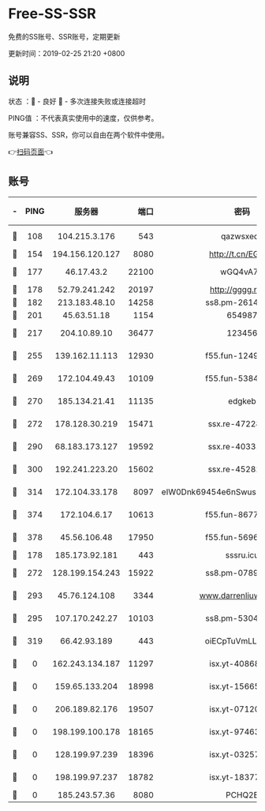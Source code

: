 # Free-SS-SSR

免费的SS账号、SSR账号，定期更新

更新时间：2019-02-25 21:20 +0800

## 说明

状态     ：🙂 - 良好 🙁 - 多次连接失败或连接超时

PING值   ：不代表真实使用中的速度，仅供参考。

账号兼容SS、SSR，你可以自由在两个软件中使用。

👉[扫码页面](https://liesauer.github.io/free-ss-ssr.github.io/)👈

## 账号

|-|PING|服务器|端口|密码|加密方式|区域|
|:----:|:----:|:-----:|-----:|:----:|:----:|:----:|
|🙂|108|104.215.3.176|543|qazwsxedc|aes-256-gcm|JP|
|🙂|154|194.156.120.127|8080|http://t.cn/EGJIyrl|rc4-md5|RU|
|🙂|177|46.17.43.2|22100|wGQ4vA7D|aes-256-gcm|RU|
|🙂|178|52.79.241.242|20197|http://gggg.rocks|chacha20|KR|
|🙂|182|213.183.48.10|14258|ss8.pm-26148872|rc4-md5|RU|
|🙂|201|45.63.51.18|1154|654987|chacha20|US|
|🙂|217|204.10.89.10|36477|123456|aes-256-cfb|US|
|🙂|255|139.162.11.113|12930|f55.fun-12490271|aes-256-cfb|SG|
|🙂|269|172.104.49.43|10109|f55.fun-53847756|aes-256-cfb|SG|
|🙂|270|185.134.21.41|11135|edgkeb|aes-256-cfb|GB|
|🙂|272|178.128.30.219|15471|ssx.re-47228758|aes-256-cfb|SG|
|🙂|290|68.183.173.127|19592|ssx.re-40331620|aes-256-cfb|US|
|🙂|300|192.241.223.20|15602|ssx.re-45282042|aes-256-cfb|US|
|🙂|314|172.104.33.178|8097|eIW0Dnk69454e6nSwuspv9DmS201tQ0D|aes-256-cfb|SG|
|🙂|374|172.104.6.17|10613|f55.fun-86773289|aes-256-cfb|US|
|🙂|378|45.56.106.48|17950|f55.fun-56968028|aes-256-cfb|US|
|🙂|178|185.173.92.181|443|sssru.icu|rc4-md5|RU|
|🙂|272|128.199.154.243|15922|ss8.pm-07891241|aes-256-cfb|SG|
|🙂|293|45.76.124.108|3344|www.darrenliuwei.com|aes-256-cfb|AU|
|🙂|295|107.170.242.27|10103|ss8.pm-53046125|aes-256-cfb|US|
|🙂|319|66.42.93.189|443|oiECpTuVmLLxk4Ts|aes-256-cfb|US|
|🙁|0|162.243.134.187|11297|isx.yt-40868307|aes-256-cfb|US|
|🙁|0|159.65.133.204|18998|isx.yt-15665435|aes-256-cfb|SG|
|🙁|0|206.189.82.176|19507|isx.yt-07120168|aes-256-cfb|SG|
|🙁|0|198.199.100.178|18165|isx.yt-97463980|aes-256-cfb|US|
|🙁|0|128.199.97.239|18396|isx.yt-03257218|aes-256-cfb|SG|
|🙁|0|198.199.97.237|18782|isx.yt-18377229|aes-256-cfb|US|
|🙁|0|185.243.57.36|8080|PCHQ2E|rc4-md5|US|
